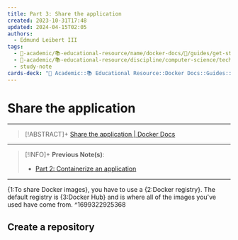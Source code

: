 ```yaml
---
title: Part 3꞉ Share the application
created: 2023-10-31T17:48
updated: 2024-04-15T02:05
authors:
  - Edmund Leibert III
tags:
  - 🔴-academic/📚-educational-resource/name/docker-docs/🔖/guides/get-started/part-4-share-the-application
  - 🔴-academic/📚-educational-resource/discipline/computer-science/technology/docker
  - study-note
cards-deck: "🔴 Academic::📚 Educational Resource::Docker Docs::Guides::Get started::Part 4: Share the application"
---
```


# Share the application

---

> [!ABSTRACT]+
> [Share the application | Docker Docs](https://docs.docker.com/get-started/04_sharing_app/)

---

> [!INFO]+ 
> **Previous Note(s)**:
> - [Part 2꞉ Containerize an application](the-vault/src/🔴%20Academics/📚%20Educational%20Resource/Docker%20Docs/Guides/Get%20started/Part%202꞉%20Containerize%20an%20application.md)

---

{1:To share Docker images}, you have to use a {2:Docker registry}. The default registry is {3:Docker Hub} and is where all of the images you've used have come from.
^1699322925368

## Create a repository

